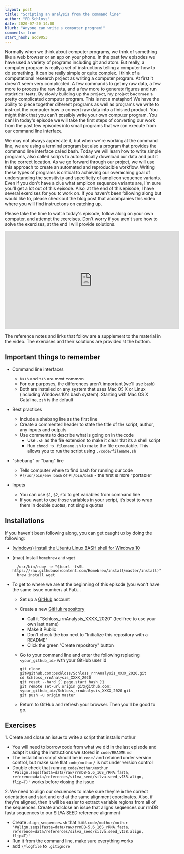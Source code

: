 ```yaml
---
layout: post
title: "Scripting an analysis from the command line"
author: "PD Schloss"
date: 2020-07-20 14:00
blurb: "Anyone can write a computer program!"
comments: true
start_hash: acd9053
---
```


Normally when we think about computer programs, we think of something like a web browser or an app on your phone. In the past few episodes we have used a variety of programs including git and atom. But really, a computer program is really a set of instructions telling a computer how to do something. It can be really simple or quite complex. I think of a computational research project as writing a computer program. At first it doesn't seem very complicated. A few commands to get my raw data, a few more to process the raw data, and a few more to generate figures and run statistical tests. By slowly building up the project, my project becomes a pretty complicated computer program. This is not a metaphor! We have the ability to piece together different programs as well as programs we write to instruct the computer how to convert raw data into a finished product. You might think that you can't possibly write your own computer program. You can! In today's episode we will take the first steps of converting our work from the past few episodes into small programs that we can execute from our command line interface.

We may not always appreciate it, but when we're working at the command line, we are using a terminal program but also a program that provides the command line interface called bash. Today we will learn how to write simple programs, also called scripts to automatically download our data and put it in the correct location. As we go forward through our project, we will use this approach to create an automated and reproducible workflow. Writing these types of programs is critical to achieving our overarching goal of understanding the sensitivity and specificity of amplicon sequence variants. Even if you don't have a clue what amplicon sequence variants are, I'm sure you'll get a lot out of this episode. Also, at the end of this episode, I have several exercises for you to work on. If you haven't been following along but would like to, please check out the blog post that accompanies this video where you will find instructions on catching up.

Please take the time to watch today's episode, follow along on your own computer, and attempt the exercises. Don't worry if you aren't sure how to solve the exercises, at the end I will provide solutions.

<iframe style="margin: 0 auto;display:block;" width="560" height="315" src="https://www.youtube.com/embed/NHOG2R-2PZM" frameborder="0" allow="accelerometer; autoplay; encrypted-media; gyroscope; picture-in-picture" allowfullscreen></iframe>

The reference notes and links that follow are a supplement to the material in the video. The exercises and their solutions are provided at the bottom.

## Important things to remember

* Command line interfaces
  - `bash` and `zsh` are most common
  - For our purposes, the differences aren't important (we'll use `bash`)
  - Both are installed on any system that uses Mac OS X or Linux (including Windows 10's bash system). Starting with Mac OS X Catalina, `zsh` is the default

* Best practices
  - Include a shebang line as the first line
  - Create a commented header to state the title of the script, author, any inputs and outputs
  - Use comments to describe what is going on in the code
	- Use `.sh` as the file extension to make it clear that its a shell script
	- Run `chmod +x filename.sh` to make the file executable. This allows you to run the script using `./code/filename.sh`

* "shebang" or "bang" line
	- Tells computer where to find bash for running our code
  - `#!/usr/bin/env bash` or `#!/bin/bash` - the first is more "portable"

* Inputs
  - You can use `$1`, `$2`, etc to get variables from command line
  - If you want to use those variables in your script, it's best to wrap them in double quotes, not single quotes


## Installations

If you haven't been following along, you can get caught up by doing the following:

* [(windows) Install the Ubuntu Linux BASH shell for Windows 10](https://itsfoss.com/install-bash-on-windows/)
* (mac) Install `homebrew` and `wget`
  ```
	/usr/bin/ruby -e "$(curl -fsSL https://raw.githubusercontent.com/Homebrew/install/master/install)"
	brew install wget
	```

* To get to where we are at the beginning of this episode (you won't have the same issue numbers at Pat)...
  - Set up a [GitHub](https://www.github.com) account
  - Create a new [GitHub repository](https://github.com/new)
    - Call it "Schloss_rrnAnalysis_XXXX_2020" (feel free to use your own last name)
    - Make it Public
    - Don't check the box next to "Initialize this repository with a README"
    - Click the green "Create repository" button
  - Go to your command line and enter the following replacing `<your_github_id>` with your GitHub user id

		git clone git@github.com:pschloss/Schloss_rrnAnalysis_XXXX_2020.git
		cd Schloss_rrnAnalysis_XXXX_2020
		git reset --hard {{ page.start_hash }}
		git remote set-url origin git@github.com:<your_github_id>/Schloss_rrnAnalysis_XXXX_2020.git
		git push -u origin master  

  - Return to GitHub and refresh your browser. Then you'll be good to go.

## Exercises

1\. Create and close an issue to write a script that installs mothur
- You will need to borrow code from what we did in the last episode and adapt it using the instructions we stored in `code/README.md`
- The installation script should be in `code/` and retained under version control, but make sure that `code/mothur/` is not under version control
- Double check that running `code/mothur/mothur '#align.seqs(fasta=data/raw/rrnDB-5.6_16S_rRNA.fasta, reference=data/references/silva_seed/silva.seed_v138.align, flip=T)'` works before closing the issue


2\. We need to align our sequences to make sure they're in the correct orientation and start and end at the same alignment coordinates. Also, if they're aligned, then it will be easier to extract variable regions from all of the sequences. Create and close an issue that aligns sequences our rrnDB fasta sequences to our SILVA SEED reference alignment
- Create `align_sequences.sh` that runs `code/mothur/mothur '#align.seqs(fasta=data/raw/rrnDB-5.6_16S_rRNA.fasta, reference=data/references/silva_seed/silva.seed_v138.align, flip=T)'`
- Run it from the command line, make sure everything works
- add `\*logfile` to `.gitignore`
